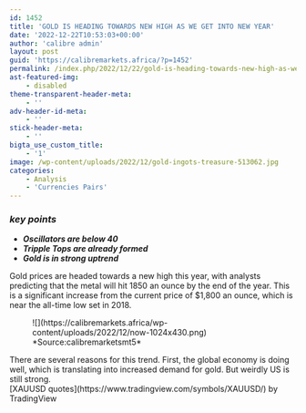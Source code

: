```yaml
---
id: 1452
title: 'GOLD IS HEADING TOWARDS NEW HIGH AS WE GET INTO NEW YEAR'
date: '2022-12-22T10:53:03+00:00'
author: 'calibre admin'
layout: post
guid: 'https://calibremarkets.africa/?p=1452'
permalink: /index.php/2022/12/22/gold-is-heading-towards-new-high-as-we-get-into-new-year/
ast-featured-img:
    - disabled
theme-transparent-header-meta:
    - ''
adv-header-id-meta:
    - ''
stick-header-meta:
    - ''
bigta_use_custom_title:
    - '1'
image: /wp-content/uploads/2022/12/gold-ingots-treasure-513062.jpg
categories:
    - Analysis
    - 'Currencies Pairs'
---
```


### *key points*

- ***Oscillators are below 40***
- ***Tripple Tops are already formed***
- ***Gold is in strong uptrend***

Gold prices are headed towards a new high this year, with analysts predicting that the metal will hit 1850 an ounce by the end of the year. This is a significant increase from the current price of $1,800 an ounce, which is near the all-time low set in 2018.

<figure class="wp-block-image size-large">![](https://calibremarkets.africa/wp-content/uploads/2022/12/now-1024x430.png)<figcaption class="wp-element-caption">*Source:calibremarketsmt5*</figcaption></figure>There are several reasons for this trend. First, the global economy is doing well, which is translating into increased demand for gold. But weirdly US is still strong.

<div class="tradingview-widget-container"><div class="tradingview-widget-container__widget"></div><div class="tradingview-widget-copyright">[<span class="blue-text">XAUUSD quotes</span>](https://www.tradingview.com/symbols/XAUUSD/) by TradingView</div> <script async="" src="https://s3.tradingview.com/external-embedding/embed-widget-symbol-info.js" type="text/javascript">
  {
  "symbol": "OANDA:XAUUSD",
  "width": "100%",
  "locale": "en",
  "colorTheme": "light",
  "isTransparent": true
}
  </script></div>